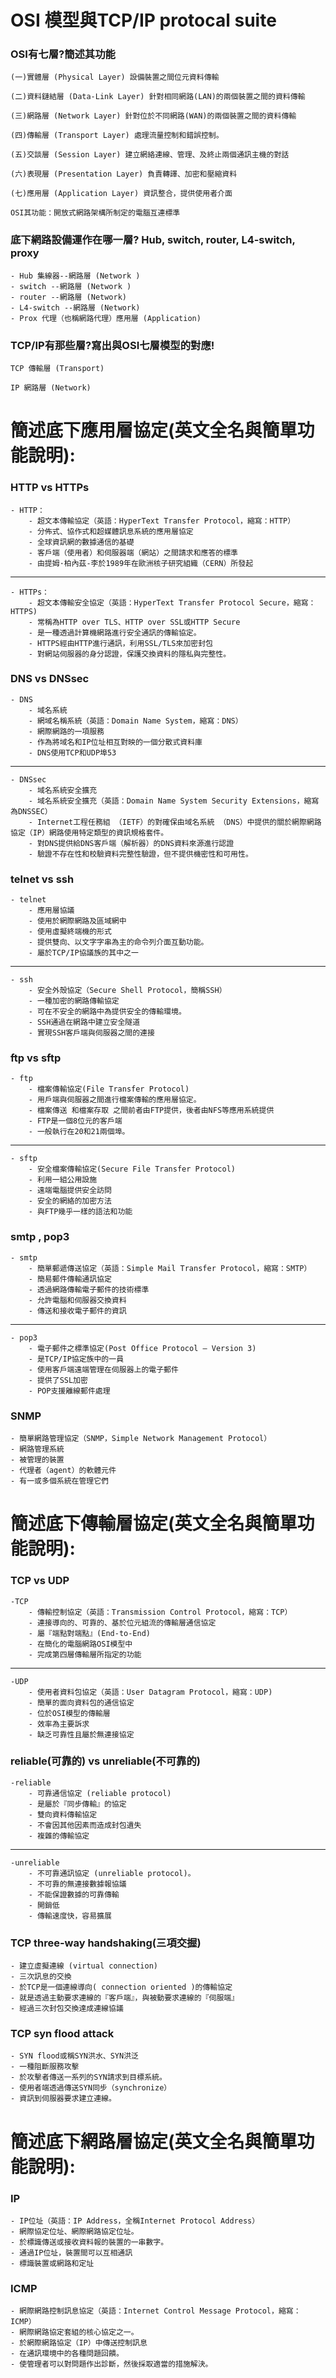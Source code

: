 # OSI 模型與TCP/IP protocal suite

### OSI有七層?簡述其功能

    (一)實體層 (Physical Layer) 設備裝置之間位元資料傳輸

    (二)資料鏈結層 (Data-Link Layer) 針對相同網路(LAN)的兩個裝置之間的資料傳輸

    (三)網路層 (Network Layer) 針對位於不同網路(WAN)的兩個裝置之間的資料傳輸

    (四)傳輸層 (Transport Layer) 處理流量控制和錯誤控制。

    (五)交談層 (Session Layer) 建立網絡連線、管理、及終止兩個通訊主機的對話

    (六)表現層 (Presentation Layer) 負責轉譯、加密和壓縮資料

    (七)應用層 (Application Layer) 資訊整合，提供使用者介面

    OSI其功能：開放式網路架構所制定的電腦互連標準

### 底下網路設備運作在哪一層? Hub, switch, router, L4-switch, proxy
    - Hub 集線器--網路層 (Network )
    - switch --網路層 (Network )
    - router --網路層 (Network)
    - L4-switch --網路層 (Network)
    - Prox 代理（也稱網路代理）應用層 (Application)
    
### TCP/IP有那些層?寫出與OSI七層模型的對應!
    TCP 傳輸層 (Transport)
    
    IP 網路層 (Network)

# 簡述底下應用層協定(英文全名與簡單功能說明):
### HTTP vs HTTPs
    - HTTP：
        - 超文本傳輸協定（英語：HyperText Transfer Protocol，縮寫：HTTP）
        - 分佈式、協作式和超媒體訊息系統的應用層協定
        - 全球資訊網的數據通信的基礎
        - 客戶端（使用者）和伺服器端（網站）之間請求和應答的標準
        - 由提姆·柏內茲-李於1989年在歐洲核子研究組織（CERN）所發起
   -------------------------------------------------------------
   
    - HTTPs：
        - 超文本傳輸安全協定（英語：HyperText Transfer Protocol Secure，縮寫：HTTPS)
        - 常稱為HTTP over TLS、HTTP over SSL或HTTP Secure
        - 是一種透過計算機網路進行安全通訊的傳輸協定。
        - HTTPS經由HTTP進行通訊，利用SSL/TLS來加密封包
        - 對網站伺服器的身分認證，保護交換資料的隱私與完整性。

### DNS vs DNSsec
    - DNS
        - 域名系統
        - 網域名稱系統（英語：Domain Name System，縮寫：DNS）
        - 網際網路的一項服務
        - 作為將域名和IP位址相互對映的一個分散式資料庫
        - DNS使用TCP和UDP埠53
  -------------------------------------------------------------
  
    - DNSsec
        - 域名系統安全擴充
        - 域名系統安全擴充（英語：Domain Name System Security Extensions，縮寫為DNSSEC）
        - Internet工程任務組 （IETF）的對確保由域名系統 （DNS）中提供的關於網際網路協定（IP）網路使用特定類型的資訊規格套件。
        - 對DNS提供給DNS客戶端（解析器）的DNS資料來源進行認證
        - 驗證不存在性和校驗資料完整性驗證，但不提供機密性和可用性。

### telnet vs ssh
    - telnet 
        - 應用層協議
        - 使用於網際網路及區域網中
        - 使用虛擬終端機的形式
        - 提供雙向、以文字字串為主的命令列介面互動功能。
        - 屬於TCP/IP協議族的其中之一
  ------------------------------------------------------------- 
  
    - ssh
        - 安全外殼協定（Secure Shell Protocol，簡稱SSH）
        - 一種加密的網路傳輸協定
        - 可在不安全的網路中為提供安全的傳輸環境。
        - SSH通過在網路中建立安全隧道
        - 實現SSH客戶端與伺服器之間的連接 
        
### ftp vs sftp
    - ftp
        - 檔案傳輸協定(File Transfer Protocol)
        - 用戶端與伺服器之間進行檔案傳輸的應用層協定。
        - 檔案傳送 和檔案存取 之間前者由FTP提供，後者由NFS等應用系統提供
        - FTP是一個8位元的客戶端
        - 一般執行在20和21兩個埠。
        
  ------------------------------------------------------------- 
    
    - sftp
        - 安全檔案傳輸協定(Secure File Transfer Protocol)
        - 利用一組公用設施
        - 遠端電腦提供安全訪問
        - 安全的網絡的加密方法
        - 與FTP幾乎一樣的語法和功能
        
### smtp , pop3
    - smtp
        - 簡單郵遞傳送協定（英語：Simple Mail Transfer Protocol，縮寫：SMTP）
        - 簡易郵件傳輸通訊協定
        - 透過網路傳輸電子郵件的技術標準
        - 允許電腦和伺服器交換資料
        - 傳送和接收電子郵件的資訊
    
  ------------------------------------------------------------- 
  
    - pop3
        - 電子郵件之標準協定(Post Office Protocol – Version 3)
        - 是TCP/IP協定族中的一員
        - 使用客戶端遠端管理在伺服器上的電子郵件
        - 提供了SSL加密
        - POP支援離線郵件處理

### SNMP
    - 簡單網路管理協定（SNMP，Simple Network Management Protocol）
    - 網路管理系統
    - 被管理的裝置
    - 代理者（agent）的軟體元件
    - 有一或多個系統在管理它們

# 簡述底下傳輸層協定(英文全名與簡單功能說明):

### TCP vs UDP
    -TCP
        - 傳輸控制協定（英語：Transmission Control Protocol，縮寫：TCP）
        - 連接導向的、可靠的、基於位元組流的傳輸層通信協定
        - 屬『端點對端點』(End-to-End)
        - 在簡化的電腦網路OSI模型中
        - 完成第四層傳輸層所指定的功能
 ------------------------------------------------------------- 
  
    -UDP
        - 使用者資料包協定（英語：User Datagram Protocol，縮寫：UDP)
        - 簡單的面向資料包的通信協定
        - 位於OSI模型的傳輸層
        - 效率為主要訴求
        - 缺乏可靠性且屬於無連接協定
        
### reliable(可靠的) vs unreliable(不可靠的)
    -reliable
        - 可靠通信協定 (reliable protocol)
        - 是屬於『同步傳輸』的協定
        - 雙向資料傳輸協定
        - 不會因其他因素而造成封包遺失
        - 複雜的傳輸協定
------------------------------------------------------------- 
          
    -unreliable
        - 不可靠通訊協定 (unreliable protocol)。
        - 不可靠的無連接數據報協議
        - 不能保證數據的可靠傳輸
        - 開銷低
        - 傳輸速度快，容易擴展
      

### TCP three-way handshaking(三項交握)
    - 建立虛擬連線 (virtual connection) 
    - 三次訊息的交換
    - 於TCP是一個連線導向( connection oriented )的傳輸協定
    - 就是透過主動要求連線的『客戶端』，與被動要求連線的『伺服端』
    - 經過三次封包交換達成連線協議

### TCP syn flood attack
    - SYN flood或稱SYN洪水、SYN洪泛
    - 一種阻斷服務攻擊
    - 於攻擊者傳送一系列的SYN請求到目標系統。
    - 使用者端透過傳送SYN同步（synchronize）
    - 資訊到伺服器要求建立連線。 
  
# 簡述底下網路層協定(英文全名與簡單功能說明):

### IP
    - IP位址（英語：IP Address，全稱Internet Protocol Address）
    - 網際協定位址、網際網路協定位址。
    - 於標識傳送或接收資料報的裝置的一串數字。
    - 通過IP位址，裝置間可以互相通訊
    - 標識裝置或網路和定址

### ICMP
    - 網際網路控制訊息協定（英語：Internet Control Message Protocol，縮寫：ICMP）
    - 網際網路協定套組的核心協定之一。
    - 於網際網路協定（IP）中傳送控制訊息
    - 在通訊環境中的各種問題回饋。
    - 使管理者可以對問題作出診斷，然後採取適當的措施解決。
    
    
